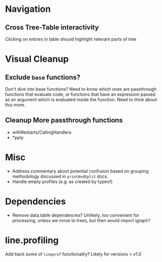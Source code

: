 # Navigation

## Cross Tree-Table interactivity

Clicking on entries in table should highlight relevant parts of tree

# Visual Cleanup

## Exclude `base` functions?

Don't dive into base functions?  Need to know which ones are passthrough
functions that evaluate code, or functions that have an expression passed as an
argument which is evaluated inside the function.  Need to think about this more.

## Cleanup More passthrough functions

* withRestarts/CallingHandlers
* *pply

# Misc

* Address commentary about potential confusion based on grouping methodology
discussed in `printAndSplit` docs.
* Handle empty profiles (e.g. as created by typeof)

# Dependencies

* Remove data.table dependencies?  Unlikely, too convenient for processing,
  unless we move to trees, but then would import igraph?

# line.profiling

Add back some of `lineprof` functionality?  Likely for versions > v1.0
